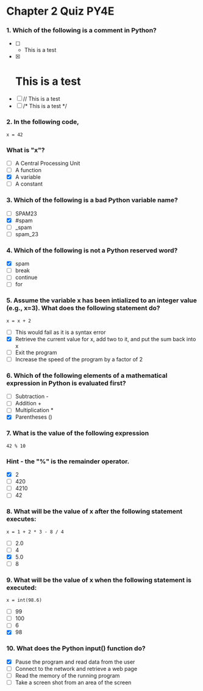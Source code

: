 # Chapter 2 Quiz PY4E

### 1. Which of the following is a comment in Python?
- [ ] * This is a test
- [x] # This is a test
- [ ] // This is a test
- [ ] /* This is a test */

### 2. In the following code,
```
x = 42
``` 
### What is "x"?
- [ ] A Central Processing Unit
- [ ] A function
- [x] A variable
- [ ] A constant

### 3. Which of the following is a bad Python variable name?   
- [ ] SPAM23
- [x] #spam
- [ ] _spam
- [ ] spam_23

### 4. Which of the following is not a Python reserved word? 
- [x] spam 
- [ ] break
- [ ] continue
- [ ] for

### 5. Assume the variable x has been intialized to an integer value (e.g., x=3). What does the following statement do?
```
x = x + 2
```
- [ ] This would fail as it is a syntax error
- [x] Retrieve the current value for x, add two to it, and put the sum back into x
- [ ] Exit the program
- [ ] Increase the speed of the program by a factor of 2

### 6. Which of the following elements of a mathematical expression in Python is evaluated first?  
- [ ] Subtraction -
- [ ] Addition +
- [ ] Multiplication *
- [x] Parentheses ()

### 7. What is the value of the following expression
```
42 % 10
```
### Hint - the "%" is the remainder operator.
- [x] 2
- [ ] 420
- [ ] 4210
- [ ] 42

### 8. What will be the value of x after the following statement executes:
```
x = 1 + 2 * 3 - 8 / 4
```  
- [ ] 2.0
- [ ] 4
- [x] 5.0
- [ ] 8

### 9. What will be the value of x when the following statement is executed:
```
x = int(98.6)
```
- [ ] 99
- [ ] 100 
- [ ] 6
- [x] 98

### 10. What does the Python __input()__ function do?
- [x] Pause the program and read data from the user
- [ ] Connect to the network and retrieve a web page
- [ ] Read the memory of the running program
- [ ] Take a screen shot from an area of the screen
